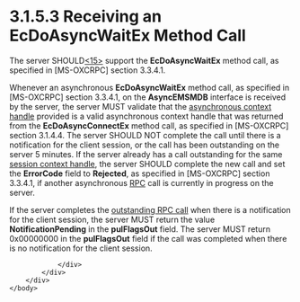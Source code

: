 <html dir="LTR" xmlns:mshelp="http://msdn.microsoft.com/mshelp" xmlns:ddue="http://ddue.schemas.microsoft.com/authoring/2003/5" xmlns:xlink="http://www.w3.org/1999/xlink" xmlns:tool="http://www.microsoft.com/tooltip">
    <head>
        <meta http-equiv="Content-Type" content="text/html; CHARSET=utf-8"></meta>
        <meta name="save" content="history"></meta>
        <title>3.1.5.3 Receiving an EcDoAsyncWaitEx Method Call</title>
        <xml>
            <mshelp:toctitle title="3.1.5.3 Receiving an EcDoAsyncWaitEx Method Call"></mshelp:toctitle>
            <mshelp:rltitle title="[MS-OXCNOTIF]: Receiving an EcDoAsyncWaitEx Method Call"></mshelp:rltitle>
            <mshelp:keyword index="A" term="8d593c38-5193-41a7-af1e-855756fd9215"></mshelp:keyword>
            <mshelp:attr name="DCSext.ContentType" value="open specification"></mshelp:attr>
            <mshelp:attr name="AssetID" value="8d593c38-5193-41a7-af1e-855756fd9215"></mshelp:attr>
            <mshelp:attr name="TopicType" value="kbRef"></mshelp:attr>
            <mshelp:attr name="DCSext.Title" value="[MS-OXCNOTIF]: Receiving an EcDoAsyncWaitEx Method Call" />
        </xml>
    </head>
    <body>
        <div id="header">
            <h1 class="heading">3.1.5.3 Receiving an EcDoAsyncWaitEx Method Call</h1>
        </div>
        <div id="mainSection">
            <div id="mainBody">
                <div id="allHistory" class="saveHistory"></div>
                <div id="sectionSection0" class="section" name="collapseableSection">
                    

<p>The server SHOULD<a id="Appendix_A_Target_15"></a><a href="e58b7ae4-9c40-46e0-8844-3b9b2aba2d86.htm#Appendix_A_15" aria-label="Product behavior note 15">&lt;15&gt;</a> support
the <b>EcDoAsyncWaitEx</b> method call, as specified in <mshelp:link keywords="137f0ce2-31fd-4952-8a7d-6c0b242e4b6a" tabindex="0">[MS-OXCRPC]</mshelp:link>
section <mshelp:link keywords="e45891af-30cc-43ed-8da9-0043d39e51c9" tabindex="0">3.3.4.1</mshelp:link>.</p>

<p>Whenever an asynchronous <b>EcDoAsyncWaitEx</b> method call,
as specified in [MS-OXCRPC] section 3.3.4.1, on the <b>AsyncEMSMDB</b>
interface is received by the server, the server MUST validate that the <a href="04fcfcd9-a11c-47cd-aa0c-c10a4085d0c8.htm#gt_e288b075-2751-413d-981e-272b350b37c4">asynchronous context handle</a>
provided is a valid asynchronous context handle that was returned from the <b>EcDoAsyncConnectEx</b>
method call, as specified in [MS-OXCRPC] section <mshelp:link keywords="dd573ee8-d305-47b3-8fc8-e09811543422" tabindex="0">3.1.4.4</mshelp:link>.
The server SHOULD NOT complete the call until there is a notification for the
client session, or the call has been outstanding on the server 5 minutes. If
the server already has a call outstanding for the same <a href="04fcfcd9-a11c-47cd-aa0c-c10a4085d0c8.htm#gt_1f0ab616-f876-47ff-9cf1-6f24c0255ccc">session context handle</a>, the
server SHOULD complete the new call and set the <b>ErrorCode</b> field to <b>Rejected</b>,
as specified in [MS-OXCRPC] section 3.3.4.1, if another asynchronous <a href="04fcfcd9-a11c-47cd-aa0c-c10a4085d0c8.htm#gt_8a7f6700-8311-45bc-af10-82e10accd331">RPC</a> call is currently in
progress on the server.</p>

<p>If the server completes the <a href="04fcfcd9-a11c-47cd-aa0c-c10a4085d0c8.htm#gt_ec9dcd89-3048-42b5-ad04-8609797b45d9">outstanding RPC call</a> when
there is a notification for the client session, the server MUST return the
value <b>NotificationPending</b> in the <b>pulFlagsOut</b> field. The server
MUST return 0x00000000 in the <b>pulFlagsOut</b> field if the call was
completed when there is no notification for the client session.</p>


                </div>
            </div>
        </div>
    </body>
</html>